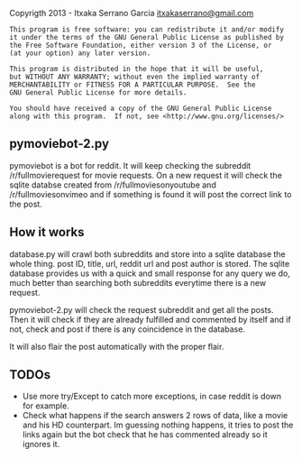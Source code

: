 Copyrigth 2013 - Itxaka Serrano Garcia <itxakaserrano@gmail.com>

    This program is free software: you can redistribute it and/or modify
    it under the terms of the GNU General Public License as published by
    the Free Software Foundation, either version 3 of the License, or
    (at your option) any later version.

    This program is distributed in the hope that it will be useful,
    but WITHOUT ANY WARRANTY; without even the implied warranty of
    MERCHANTABILITY or FITNESS FOR A PARTICULAR PURPOSE.  See the
    GNU General Public License for more details.

    You should have received a copy of the GNU General Public License
    along with this program.  If not, see <http://www.gnu.org/licenses/>




pymoviebot-2.py
--------------

pymoviebot is a bot for reddit. It will keep checking the subreddit /r/fullmovierequest for movie requests. 
On a new request it will check the sqlite databse created from /r/fullmoviesonyoutube and /r/fullmoviesonvimeo 
and if something is found it will post the correct link to the post.


How it works
-------------

database.py will crawl both subreddits and store into a sqlite database the whole thing. post ID, title, url,
reddit url and post author is stored. 
The sqlite database provides us with a quick and small response for any query we do, much better than searching
both subreddits everytime there is a new request.

pymoviebot-2.py will check the request subreddit and get all the posts. Then it will check if they 
are already fulfilled and commented by itself and if not, check and post if there is any coincidence in the database.

It will also flair the post automatically with the proper flair.

TODOs
------

* Use more try/Except to catch more exceptions, in case reddit is down for example.
* Check what happens if the search answers 2 rows of data, like a movie and his HD counterpart. Im guessing nothing happens,
  it tries to post the links again but the bot check that he has commented already so it ignores it.
